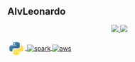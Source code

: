 ## AlvLeonardo

<div align="center">
  <a href="https://github.com/alvleonardo">
  <img height="180em" src="https://github-readme-stats.vercel.app/api?username=alvleonardo&show_icons=true&theme=darcula&include_all_commits=true&count_private=true"/>
  <img height="180em" src="https://github-readme-stats.vercel.app/api/top-langs/?username=alvleonardo&layout=compact&theme=darcula"/>
</div>
  
<div style="display: inline_block"><br>
  <img align="center" alt="python" height="35" width="40" src="https://raw.githubusercontent.com/devicons/devicon/master/icons/python/python-original.svg">
  <img align="center" alt="spark" height="50" width="55" src="https://spark.apache.org/images/spark-logo-rev.svg">
  <img align="center" alt="aws" height="45" width="45" src="https://www.logo.wine/a/logo/Amazon_Web_Services/Amazon_Web_Services-Logo.wine.svg">
</div>
</div>
